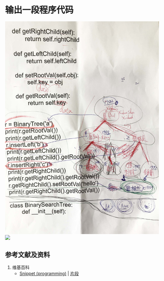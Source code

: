 # 输出一段程序代码

![](/images/使用实体实验的逆向工作方法/输出一段程序代码/1a1.jpg)
![](/images/使用实体实验的逆向工作方法/输出一段程序代码/1a2.jpg)

## 参考文献及资料

1. 维基百科
	- [Snippet (programming)](https://en.wikipedia.org/wiki/Snippet_(programming)) | [片段](https://zh.wikipedia.org/wiki/%E7%89%87%E6%AE%B5)


